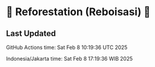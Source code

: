 
# 🌳 Reforestation (Reboisasi) 🌲

## Last Updated

GitHub Actions time: Sat Feb  8 10:19:36 UTC 2025

Indonesia/Jakarta time: Sat Feb  8 17:19:36 WIB 2025
